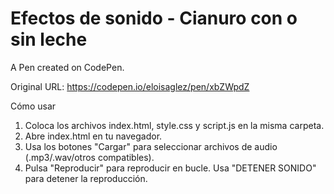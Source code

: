 # Efectos de sonido - Cianuro con o sin leche

A Pen created on CodePen.

Original URL: https://codepen.io/eloisaglez/pen/xbZWpdZ

Cómo usar
1. Coloca los archivos index.html, style.css y script.js en la misma carpeta.
2. Abre index.html en tu navegador.
3. Usa los botones "Cargar" para seleccionar archivos de audio (.mp3/.wav/otros compatibles).
4. Pulsa "Reproducir" para reproducir en bucle. Usa "DETENER SONIDO" para detener la reproducción.
